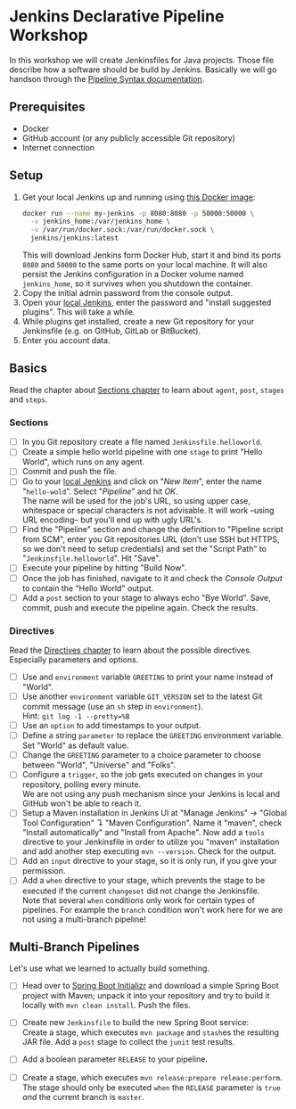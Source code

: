 # Jenkins Declarative Pipeline Workshop

In this workshop we will create Jenkinsfiles for Java projects. Those file describe how a software should be build by Jenkins. Basically we will go handson through the [Pipeline Syntax documentation].

## Prerequisites

* Docker
* GitHub account (or any publicly accessible Git repository)
* Internet connection

## Setup

1. Get your local Jenkins up and running using [this Docker image](https://hub.docker.com/r/jenkins/jenkins/):
   ```bash
   docker run --name my-jenkins -p 8080:8080 -p 50000:50000 \
     -v jenkins_home:/var/jenkins_home \
     -v /var/run/docker.sock:/var/run/docker.sock \
     jenkins/jenkins:latest
   ```
   This will download Jenkins form Docker Hub, start it and bind its ports `8080` and `50000` to the same ports on your local machine. It will also persist the Jenkins configuration in a Docker volume named `jenkins_home`, so it survives when you shutdown the container.
2. Copy the initial admin password from the console output.
3. Open your [local Jenkins], enter the password and "install suggested plugins". This will take a while.
4. While plugins get installed, create a new Git repository for your Jenkinsfile (e.g. on GitHub, GitLab or BitBucket).
5. Enter you account data.

## Basics

Read the chapter about [Sections chapter] to learn about `agent`, `post`, `stages` and `steps`.

### Sections

-[ ] In you Git repository create a file named `Jenkinsfile.helloworld`.
-[ ] Create a simple hello world pipeline with one `stage` to print "Hello World", which runs on any agent.
-[ ] Commit and push the file.
-[ ] Go to your [local Jenkins] and click on "*New Item*", enter the name "`hello-wold`". Select "*Pipeline*" and hit *OK*.\
  The name will be used for the job's URL, so using upper case, whitespace or special characters is not advisable. It will work –using URL encoding– but you'll end up with ugly URL's.
-[ ] Find the "Pipeline" section and change the definition to "Pipeline script from SCM", enter you Git repositories URL (don't use SSH but HTTPS, so we don't need to setup credentials) and set the "Script Path" to "`Jenkinsfile.helloworld`". Hit "Save".
-[ ] Execute your pipeline by hitting "Build Now".
-[ ] Once the job has finished, navigate to it and check the *Console Output* to contain the "Hello World" output.
-[ ] Add a `post` section to your stage to always echo "Bye World". Save, commit, push and execute the pipeline again. Check the results.   

### Directives

Read the [Directives chapter] to learn about the possible directives. Especially parameters and options.

-[ ] Use and `environment` variable `GREETING` to print your name instead of "World".
-[ ] Use another `environment` variable `GIT_VERSION` set to the latest Git commit message (use an `sh` step in `environment`).\
  Hint: `git log -1 --pretty=%B`
-[ ] Use an `option` to add timestamps to your output.
-[ ] Define a string `parameter` to replace the `GREETING` environment variable. Set "World" as default value.
-[ ] Change the `GREETING` parameter to a choice parameter to choose between "World", "Universe" and "Folks".
-[ ] Configure a `trigger`, so the job gets executed on changes in your repository, polling every minute.\
  We are not using any push mechanism since your Jenkins is local and GitHub won't be able to reach it.
-[ ] Setup a Maven installation in Jenkins UI at "Manage Jenkins" → "Global Tool Configuration" ↴ "Maven Configuration". Name it "maven", check "Install automatically" and "Install from Apache". Now add a `tools` directive to your Jenkinsfile in order to utilize you "maven" installation and add another step executing `mvn --version`. Check for the output.
-[ ] Add an `input` directive to your stage, so it is only run, if you give your permission.
-[ ] Add a `when` directive to your stage, which prevents the stage to be executed if the current `changeset` did not change the Jenkinsfile.\
  Note that several `when` conditions only work for certain types of pipelines. For example the `branch` condition won't work here for we are not using a multi-branch pipeline!

## Multi-Branch Pipelines

Let's use what we learned to actually build something.

-[ ] Head over to [Spring Boot Initializr] and download a simple Spring Boot project with Maven; unpack it into your repository and try to build it locally with `mvn clean install`. Push the files.
-[ ] Create new `Jenkinsfile` to build the new Spring Boot service:\
  Create a stage, which executes `mvn package` and `stash`es the resulting JAR file. Add a `post` stage to collect the `junit` test results.
-[ ] Add a boolean parameter `RELEASE` to your pipeline.
-[ ] Create a stage, which executes `mvn release:prepare release:perform`. The stage should only be executed `when` the `RELEASE` parameter is `true` _and_ the current branch is `master`.


[Pipeline Syntax documentation]: <https://jenkins.io/doc/book/pipeline/syntax/#declarative-pipeline>
[local Jenkins]: <http://localhost:8080>
[Sections chapter]: <https://jenkins.io/doc/book/pipeline/syntax/#declarative-sections>
[Directives chapter]: <https://jenkins.io/doc/book/pipeline/syntax/#declarative-directives>
[Spring Boot Initializr]: https://start.spring.io/